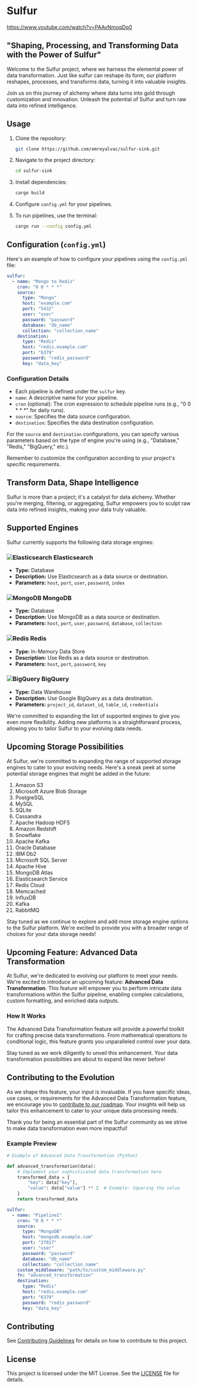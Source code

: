 # Sulfur

https://www.youtube.com/watch?v=PAAvNmoqDq0 <br/>

## "Shaping, Processing, and Transforming Data with the Power of Sulfur"

Welcome to the Sulfur project, where we harness the elemental power of data transformation. Just like sulfur can reshape
its form, our platform reshapes, processes, and transforms data, turning it into valuable insights.

Join us on this journey of alchemy where data turns into gold through customization and innovation. Unleash the
potential of Sulfur and turn raw data into refined intelligence.

## Usage

1. Clone the repository:

    ```sh
    git clone https://github.com/emreyalvac/sulfur-sink.git
    ```

2. Navigate to the project directory:

    ```sh
    cd sulfur-sink
    ```

3. Install dependencies:

    ```sh
    cargo build
    ```

4. Configure `config.yml` for your pipelines.

5. To run pipelines, use the terminal:

    ```sh
    cargo run --config config.yml
    ```

## Configuration (`config.yml`)

Here's an example of how to configure your pipelines using the `config.yml` file:

```yaml
sulfur:
  - name: "Mongo to Redis"
    cron: "0 0 * * *"
    source:
      type: "Mongo"
      host: "example.com"
      port: "5432"
      user: "user"
      password: "password"
      database: "db_name"
      collection: "collection_name"
    destination:
      type: "Redis"
      host: "redis.example.com"
      port: "6379"
      password: "redis_password"
      key: "data_key"      
```

### Configuration Details

- Each pipeline is defined under the `sulfur` key.
- `name`: A descriptive name for your pipeline.
- `cron` (optional): The cron expression to schedule pipeline runs (e.g., "0 0 * * *" for daily runs).
- `source`: Specifies the data source configuration.
- `destination`: Specifies the data destination configuration.

For the `source` and `destination` configurations, you can specify various parameters based on the type of engine you're
using (e.g., "Database," "Redis," "BigQuery," etc.).

Remember to customize the configuration according to your project's specific requirements.

## Transform Data, Shape Intelligence

Sulfur is more than a project; it's a catalyst for data alchemy. Whether you're merging, filtering, or aggregating,
Sulfur empowers you to sculpt raw data into refined insights, making your data truly valuable.

## Supported Engines

Sulfur currently supports the following data storage engines:

### ![Elasticsearch](https://example.com/elasticsearch-logo.png) Elasticsearch

- **Type:** Database
- **Description:** Use Elasticsearch as a data source or destination.
- **Parameters:** `host`, `port`, `user`, `password`, `index`

### ![MongoDB](https://example.com/mongodb-logo.png) MongoDB

- **Type:** Database
- **Description:** Use MongoDB as a data source or destination.
- **Parameters:** `host`, `port`, `user`, `password`, `database`, `collection`

### ![Redis](https://example.com/redis-logo.png) Redis

- **Type:** In-Memory Data Store
- **Description:** Use Redis as a data source or destination.
- **Parameters:** `host`, `port`, `password`, `key`

### ![BigQuery](https://example.com/bigquery-logo.png) BigQuery

- **Type:** Data Warehouse
- **Description:** Use Google BigQuery as a data destination.
- **Parameters:** `project_id`, `dataset_id`, `table_id`, `credentials`

We're committed to expanding the list of supported engines to give you even more flexibility. Adding new platforms is a
straightforward process, allowing you to tailor Sulfur to your evolving data needs.

## Upcoming Storage Possibilities

At Sulfur, we're committed to expanding the range of supported storage engines to cater to your evolving needs. Here's a
sneak peek at some potential storage engines that might be added in the future:

1. Amazon S3
2. Microsoft Azure Blob Storage
3. PostgreSQL
4. MySQL
5. SQLite
6. Cassandra
7. Apache Hadoop HDFS
8. Amazon Redshift
9. Snowflake
10. Apache Kafka
11. Oracle Database
12. IBM Db2
13. Microsoft SQL Server
14. Apache Hive
15. MongoDB Atlas
16. Elasticsearch Service
17. Redis Cloud
18. Memcached
19. InfluxDB
20. Kafka
21. RabbitMQ

Stay tuned as we continue to explore and add more storage engine options to the Sulfur platform. We're excited to
provide you with a broader range of choices for your data storage needs!

## Upcoming Feature: Advanced Data Transformation

At Sulfur, we're dedicated to evolving our platform to meet your needs. We're excited to introduce an upcoming feature:
**Advanced Data Transformation**. This feature will empower you to perform intricate data transformations within the
Sulfur pipeline, enabling complex calculations, custom formatting, and enriched data outputs.

### How It Works

The Advanced Data Transformation feature will provide a powerful toolkit for crafting precise data transformations. From
mathematical operations to conditional logic, this feature grants you unparalleled control over your data.

Stay tuned as we work diligently to unveil this enhancement. Your data transformation possibilities are about to expand
like never before!

## Contributing to the Evolution

As we shape this feature, your input is invaluable. If you have specific ideas, use cases, or requirements for the
Advanced Data Transformation feature, we encourage you to [contribute to our roadmap](CONTRIBUTING.md). Your insights
will help us tailor this enhancement to cater to your unique data processing needs.

Thank you for being an essential part of the Sulfur community as we strive to make data transformation even more
impactful!

### Example Preview

```python
# Example of Advanced Data Transformation (Python)

def advanced_transformation(data):
    # Implement your sophisticated data transformation here
    transformed_data = {
        "key": data["key"],
        "value": data["value"] ** 2  # Example: Squaring the value
    }
    return transformed_data
```

```yaml
sulfur:
  - name: "Pipeline1"
    cron: "0 0 * * *"
    source:
      type: "MongoDB"
      host: "mongodb.example.com"
      port: "27017"
      user: "user"
      password: "password"
      database: "db_name"
      collection: "collection_name"
    custom_middleware: "path/to/custom_middleware.py"
    fn: "advanced_transformation"
    destination:
      type: "Redis"
      host: "redis.example.com"
      port: "6379"
      password: "redis_password"
      key: "data_key"

```

## Contributing

See [Contributing Guidelines](CONTRIBUTING.md) for details on how to contribute to this project.

## License

This project is licensed under the MIT License. See the [LICENSE](LICENSE) file for details.
